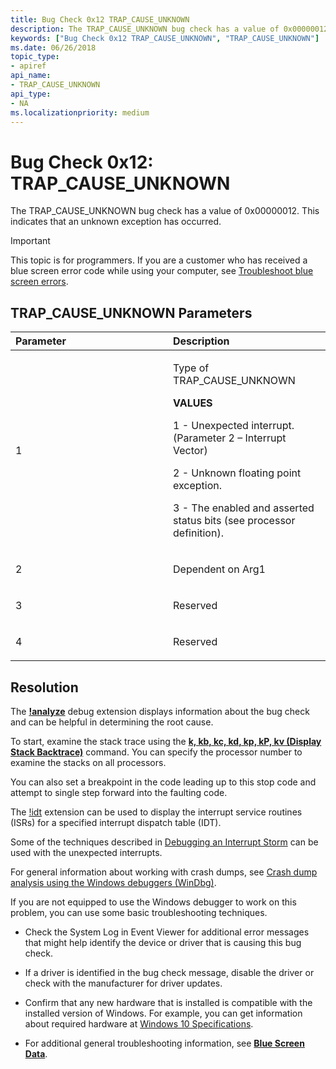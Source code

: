 ```yaml
---
title: Bug Check 0x12 TRAP_CAUSE_UNKNOWN
description: The TRAP_CAUSE_UNKNOWN bug check has a value of 0x00000012. This indicates that an unknown exception has occurred.
keywords: ["Bug Check 0x12 TRAP_CAUSE_UNKNOWN", "TRAP_CAUSE_UNKNOWN"]
ms.date: 06/26/2018
topic_type:
- apiref
api_name:
- TRAP_CAUSE_UNKNOWN
api_type:
- NA
ms.localizationpriority: medium
---
```


# Bug Check 0x12: TRAP\_CAUSE\_UNKNOWN


The TRAP\_CAUSE\_UNKNOWN bug check has a value of 0x00000012. This indicates that an unknown exception has occurred.

> [!IMPORTANT]
> This topic is for programmers. If you are a customer who has received a blue screen error code while using your computer, see [Troubleshoot blue screen errors](https://www.windows.com/stopcode).


## TRAP\_CAUSE\_UNKNOWN Parameters


<table>
<colgroup>
<col width="50%" />
<col width="50%" />
</colgroup>
<thead>
<tr class="header">
<th align="left">Parameter</th>
<th align="left">Description</th>
</tr>
</thead>
<tbody>
<tr class="odd">
<td align="left"><p>1</p></td>
<td align="left"><p>Type of TRAP_CAUSE_UNKNOWN</p>
<p><B>VALUES</B></p>
<p>1 - Unexpected interrupt. (Parameter 2 – Interrupt Vector)</p>
<p>2 - Unknown floating point exception. </p>
<p>3 - The enabled and asserted status bits (see processor definition).</p>
</td>
</tr>
<tr class="even">
<td align="left"><p>2</p></td>
<td align="left"><p>Dependent on Arg1</p></td>
</tr>
<tr class="odd">
<td align="left"><p>3</p></td>
<td align="left"><p>Reserved</p></td>
</tr>
<tr class="even">
<td align="left"><p>4</p></td>
<td align="left"><p>Reserved</p></td>
</tr>
</tbody>
</table>

Resolution
----------

The [**!analyze**](-analyze.md) debug extension displays information about the bug check and can be helpful in determining the root cause.

To start, examine the stack trace using the [**k, kb, kc, kd, kp, kP, kv (Display Stack Backtrace)**](k--kb--kc--kd--kp--kp--kv--display-stack-backtrace-.md) command. You can specify the processor number to examine the stacks on all processors. 

You can also set a breakpoint in the code leading up to this stop code and attempt to single step forward into the faulting code.

The [!idt](-idt.md) extension can be used to display the interrupt service routines (ISRs) for a specified interrupt dispatch table (IDT). 

Some of the techniques described in [Debugging an Interrupt Storm](debugging-an-interrupt-storm.md) can be used with the unexpected interrupts.

For general information about working with crash dumps, see [Crash dump analysis using the Windows debuggers (WinDbg)](crash-dump-files.md).

If you are not equipped to use the Windows debugger to work on this problem, you can use some basic troubleshooting techniques.

-   Check the System Log in Event Viewer for additional error messages that might help identify the device or driver that is causing this bug check.

-   If a driver is identified in the bug check message, disable the driver or check with the manufacturer for driver updates.

-   Confirm that any new hardware that is installed is compatible with the installed version of Windows. For example, you can get information about required hardware at [Windows 10 Specifications](https://www.microsoft.com/windows/windows-10-specifications).

-   For additional general troubleshooting information, see [**Blue Screen Data**](blue-screen-data.md).

 

 

 




